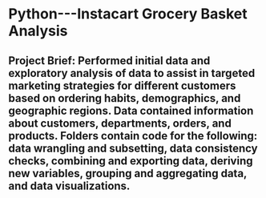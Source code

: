 # Python---Instacart Grocery Basket Analysis
## **Project Brief:** Performed initial data and exploratory analysis of data to assist in targeted marketing strategies for different customers based on ordering habits, demographics, and geographic regions. Data contained information about customers, departments, orders, and products. Folders contain code for the following: data wrangling and subsetting, data consistency checks, combining and exporting data, deriving new variables, grouping and aggregating data, and data visualizations. 
